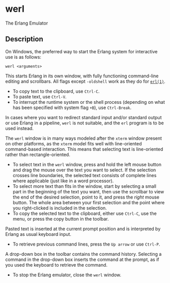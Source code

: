 <!--
%CopyrightBegin%

Copyright Ericsson AB 2023. All Rights Reserved.

Licensed under the Apache License, Version 2.0 (the "License");
you may not use this file except in compliance with the License.
You may obtain a copy of the License at

    http://www.apache.org/licenses/LICENSE-2.0

Unless required by applicable law or agreed to in writing, software
distributed under the License is distributed on an "AS IS" BASIS,
WITHOUT WARRANTIES OR CONDITIONS OF ANY KIND, either express or implied.
See the License for the specific language governing permissions and
limitations under the License.

%CopyrightEnd%
-->
# werl

The Erlang Emulator

## Description

On Windows, the preferred way to start the Erlang system for interactive use is
as follows:

`werl <arguments>`

This starts Erlang in its own window, with fully functioning command-line
editing and scrollbars. All flags except `-oldshell` work as they do for
[`erl(1)`](erl_cmd.md).

- To copy text to the clipboard, use `Ctrl-C`.
- To paste text, use `Ctrl-V`.
- To interrupt the runtime system or the shell process (depending on what has
  been specified with system flag `+B`), use `Ctrl-Break`.

In cases where you want to redirect standard input and/or standard output or use
Erlang in a pipeline, `werl` is not suitable, and the `erl` program is to be
used instead.

The `werl` window is in many ways modeled after the `xterm` window present on
other platforms, as the `xterm` model fits well with line-oriented command-based
interaction. This means that selecting text is line-oriented rather than
rectangle-oriented.

- To select text in the `werl` window, press and hold the left mouse button and
  drag the mouse over the text you want to select. If the selection crosses line
  boundaries, the selected text consists of complete lines where applicable
  (just like in a word processor).
- To select more text than fits in the window, start by selecting a small part
  in the beginning of the text you want, then use the scrollbar to view the end
  of the desired selection, point to it, and press the _right_ mouse button. The
  whole area between your first selection and the point where you right-clicked
  is included in the selection.
- To copy the selected text to the clipboard, either use `Ctrl-C`, use the menu,
  or press the copy button in the toolbar.

Pasted text is inserted at the current prompt position and is interpreted by
Erlang as usual keyboard input.

- To retrieve previous command lines, press the `Up arrow` or use `Ctrl-P`.

A drop-down box in the toolbar contains the command history. Selecting a command
in the drop-down box inserts the command at the prompt, as if you used the
keyboard to retrieve the command.

- To stop the Erlang emulator, close the `werl` window.
